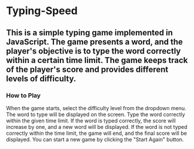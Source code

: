 # Typing-Speed
## This is a simple typing game implemented in JavaScript. The game presents a word, and the player's objective is to type the word correctly within a certain time limit. The game keeps track of the player's score and provides different levels of difficulty.
### How to Play
When the game starts, select the difficulty level from the dropdown menu.
The word to type will be displayed on the screen.
Type the word correctly within the given time limit.
If the word is typed correctly, the score will increase by one, and a new word will be displayed.
If the word is not typed correctly within the time limit, the game will end, and the final score will be displayed.
You can start a new game by clicking the "Start Again" button.
